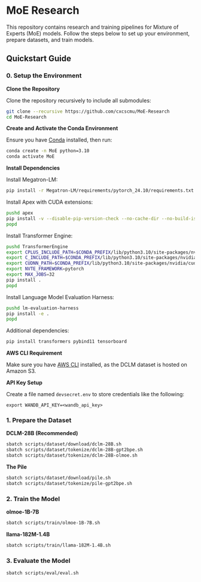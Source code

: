 # MoE Research

This repository contains research and training pipelines for Mixture of Experts (MoE) models. Follow the steps below to set up your environment, prepare datasets, and train models.

## Quickstart Guide

### 0. Setup the Environment

**Clone the Repository**

Clone the repository recursively to include all submodules:

```bash
git clone --recursive https://github.com/cxcscmu/MoE-Research
cd MoE-Research
```

**Create and Activate the Conda Environment**

Ensure you have [Conda](https://www.anaconda.com/docs/getting-started/miniconda/install) installed, then run:

```bash
conda create -n MoE python=3.10
conda activate MoE
```

**Install Dependencies**

Install Megatron-LM:

```bash
pip install -r Megatron-LM/requirements/pytorch_24.10/requirements.txt
```

Install Apex with CUDA extensions:

```bash
pushd apex
pip install -v --disable-pip-version-check --no-cache-dir --no-build-isolation --config-settings "--build-option=--cpp_ext" --config-settings "--build-option=--cuda_ext" ./
popd
```

Install Transformer Engine:

```bash
pushd TransformerEngine
export CPLUS_INCLUDE_PATH=$CONDA_PREFIX/lib/python3.10/site-packages/nvidia/nvtx/include:$CONDA_PREFIX/lib/python3.10/site-packages/nvidia/cudnn/include
export C_INCLUDE_PATH=$CONDA_PREFIX/lib/python3.10/site-packages/nvidia/nvtx/include:$CONDA_PREFIX/lib/python3.10/site-packages/nvidia/cudnn/include
export CUDNN_PATH=$CONDA_PREFIX/lib/python3.10/site-packages/nvidia/cudnn
export NVTE_FRAMEWORK=pytorch
export MAX_JOBS=32
pip install .
popd
```

Install Language Model Evaluation Harness:

```bash
pushd lm-evaluation-harness
pip install -e .
popd
```

Additional dependencies:

```bash
pip install transformers pybind11 tensorboard
```

**AWS CLI Requirement**

Make sure you have [AWS CLI](https://aws.amazon.com/cli/) installed, as the DCLM dataset is hosted on Amazon S3.

**API Key Setup**

Create a file named `devsecret.env` to store credentials like the following:

```
export WANDB_API_KEY=<wandb_api_key>
```

### 1. Prepare the Dataset

**DCLM-28B (Recommended)**

```bash
sbatch scripts/dataset/download/dclm-28B.sh
sbatch scripts/dataset/tokenize/dclm-28B-gpt2bpe.sh
sbatch scripts/dataset/tokenize/dclm-28B-olmoe.sh
```

**The Pile**

```bash
sbatch scripts/dataset/download/pile.sh
sbatch scripts/dataset/tokenize/pile-gpt2bpe.sh
```

### 2. Train the Model

**olmoe-1B-7B**

```bash
sbatch scripts/train/olmoe-1B-7B.sh
```

**llama-182M-1.4B**

```bash
sbatch scripts/train/llama-182M-1.4B.sh
```

### 3. Evaluate the Model

```bash
sbatch scripts/eval/eval.sh
```
